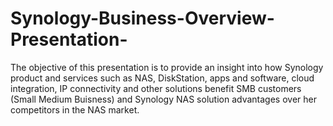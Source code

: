 # Synology-Business-Overview-Presentation-
The objective of this presentation is to provide an insight into how Synology product and services such as NAS, DiskStation, apps and software, cloud integration, IP connectivity and other solutions benefit SMB customers (Small Medium Buisness) and Synology NAS solution advantages over her competitors in the NAS market.
